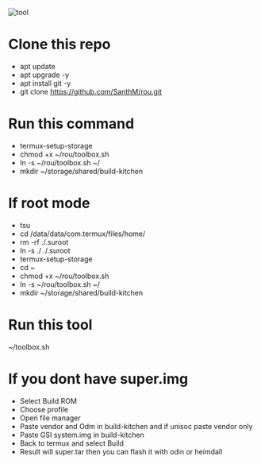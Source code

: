![tool](https://github.com/Takumi123x/rou/assets/135448368/c6218bd6-f420-4cc9-b5a4-c563c97ee982)
# Clone this repo
- apt update
- apt upgrade -y
- apt install git -y
- git clone https://github.com/SanthM/rou.git

# Run this command
- termux-setup-storage
- chmod +x ~/rou/toolbox.sh
- ln -s ~/rou/toolbox.sh ~/
- mkdir ~/storage/shared/build-kitchen

# If root mode
- tsu
- cd /data/data/com.termux/files/home/
- rm -rf ./.suroot
- ln -s ./ ./.suroot
- termux-setup-storage
- cd ~
- chmod +x ~/rou/toolbox.sh
- ln -s ~/rou/toolbox.sh ~/
- mkdir ~/storage/shared/build-kitchen

# Run this tool
~/toolbox.sh

# If you dont have super.img
- Select Build ROM
- Choose profile
- Open file manager
- Paste vendor and Odm in build-kitchen and if unisoc paste vendor only
- Paste GSI system.img in build-kitchen
- Back to termux and select Build
- Result will super.tar then you can flash it with odin or heimdall
